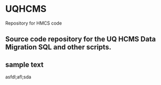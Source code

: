 # UQHCMS
Repository for HMCS code
## Source code repository for the UQ HCMS Data Migration SQL and other scripts.

## sample text

asfdl;afl;sda
